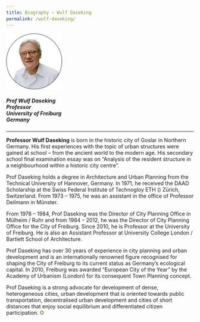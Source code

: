 ```yaml
---
title: Biography — Wulf Daseking
permalink: /wulf-daseking/
---
```


<div style="width:150px"><img src="/images/jury/wulf-daseking.png" alt="Wulf Daseking" /></div>

##### **Prof Wulf Daseking** <br> Professor <br> University of Freiburg <br> Germany

---

**Professor Wulf Daseking** is born in the historic city of Goslar in Northern Germany. His first experiences with the topic of urban structures were gained at school – from the ancient world to the modern age. His secondary school final examination essay was on “Analysis of the resident structure in a neighbourhood within a historic city centre”. 

Prof Daseking holds a degree in Architecture and Urban Planning from the Technical University of Hannover, Germany. In 1971, he received the DAAD Scholarship at the Swiss Federal Institute of Technogloy ETH () Zürich, Switzerland. From 1973 – 1975, he was an assistant in the office of Professor Deilmann in Münster. 

From 1978 – 1984, Prof Daseking was the Director of City Planning Office in Mülheim / Ruhr and from 1984 – 2012, he was the Director of City Planning Office for the City of Freiburg. Since 2010, he is Professor at the University of Freiburg. He is also an Assistant Professor at University College London / Bartlett School of Architecture. 

Prof Daseking has over 30 years of experience in city planning and urban development and is an internationally renowned figure recognised for shaping the City of Freiburg to its current status as Germany’s ecological capital. In 2010, Freiburg was awarded “European City of the Year” by the Academy of Urbanism (London) for its consequent Town Planning concept. 

Prof Daseking is a strong advocate for development of dense, heterogeneous cities, urban development that is oriented towards public transportation, decentralised urban development and cities of short distances that enjoy social equilibrium and differentiated citizen participation. **<font color="#967942">O</font>**
